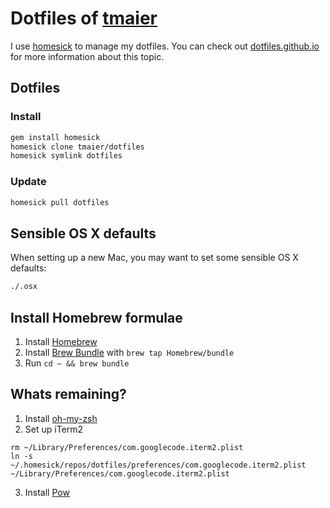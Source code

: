 # Dotfiles of [tmaier][]

I use [homesick][] to manage my dotfiles.
You can check out [dotfiles.github.io][] for more information about this topic.

[tmaier]: http://tobiasmaier.info
[homesick]: https://github.com/technicalpickles/homesick
[dotfiles.github.io]: http://dotfiles.github.io/

## Dotfiles

### Install

```bash
gem install homesick
homesick clone tmaier/dotfiles
homesick symlink dotfiles
```

### Update

```bash
homesick pull dotfiles
```

## Sensible OS X defaults

When setting up a new Mac, you may want to set some sensible OS X defaults:

```bash
./.osx
```

## Install Homebrew formulae

1. Install [Homebrew](http://brew.sh)
1. Install [Brew Bundle](https://github.com/Homebrew/homebrew-bundle) with `brew tap Homebrew/bundle`
1. Run `cd ~ && brew bundle`

## Whats remaining?

1. Install [oh-my-zsh](https://github.com/robbyrussell/oh-my-zsh)
2. Set up iTerm2
  ```
  rm ~/Library/Preferences/com.googlecode.iterm2.plist
  ln -s ~/.homesick/repos/dotfiles/preferences/com.googlecode.iterm2.plist ~/Library/Preferences/com.googlecode.iterm2.plist
  ```
3. Install [Pow](http://pow.cx/)
